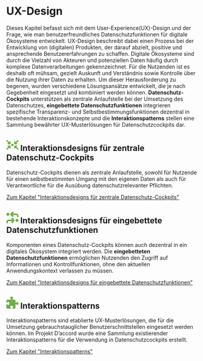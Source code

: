 # UX-Design

Dieses Kapitel befasst sich mit dem User-Experience(UX)-Design und der Frage, wie man benutzerfreundliches Datenschutzfunktionen für digitale Ökosysteme entwickelt. UX-Design beschreibt dabei einen Prozess bei der Entwicklung von (digitalen) Produkten, der darauf abzielt, positive und ansprechende Benutzererfahrungen zu schaffen. 
Digitale Ökosysteme sind durch die Vielzahl von Akteuren und potenziellen Daten häufig durch komplexe Datenverarbeitungen gekennzeichnet. Für die Nutzenden ist es deshalb oft mühsam, gezielt Auskunft und Verständnis sowie Kontrolle über die Nutzung ihrer Daten zu erhalten. Um dieser Herausforderung zu begenen, wurden verschiedene Lösungsansätze entwickelt, die je nach Gegebenheit eingesetzt und kombiniert werden können. **Datenschutz-Cockpits** unterstützen als zentrale Anlaufstelle bei der Umsetzung des Datenschutzes, **eingebettete Datenschutzfunktionen** integrieren spezifische Transparenz- und Selbstbestimmungsfunktionen dezentral in bestehende Interaktionskonzepte und die **Interaktionspatterns** stellen eine Sammlung bewährter UX-Musterlösungen für Datenschutzcockpits dar.



## **![](../../assets/images/arrows-to-circle.svg) Interaktionsdesigns für zentrale Datenschutz-Cockpits**

Datenschutz-Cockpits dienen als zentrale Anlaufstelle, sowohl für Nutzende für einen selbstbestimmten Umgang mit den eigenen Daten als auch für Verantwortliche für die Ausübung datenschutzrelevanter Pflichten.

[Zum Kapitel "Interaktionsdesigns für zentrale Datenschutz-Cockpits"](<Zentrale Datenschutz-Cockpits>)

## **![](../../assets/images/process.svg) Interaktionsdesigns für eingebettete Datenschutzfunktionen** 


Komponenten eines Datenschutz-Cockpits können auch dezentral in ein digitales Ökosystem integriert werden. Die <strong>eingebetteten Datenschutzfunktionen</strong> ermöglichen Nutzenden den Zugriff auf Informationen und Kontrollfunktionen, ohne den aktuellen Anwendungskontext verlassen zu müssen.


[Zum Kapitel "Interaktionsdesigns für eingebettete Datenschutzfunktionen"](<Eingebettete Datenschutzfunktionen>)

## **![](../../assets/images/puzzle.svg) Interaktionspatterns**
Interaktionspatterns sind etablierte UX-Musterlösungen, die für die Umsetzung gebrauchstauglicher Benutzerschnittstellen eingesetzt werden können. Im Projekt D’accord wurde eine Sammlung existierender Interaktionspatterns für die Verwendung in Datenschutzcockpits erstellt.

[Zum Kapitel "Interaktionspatterns"](<Interaktionspatterns>)
